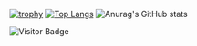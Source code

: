 [![trophy](https://github-profile-trophy-zeta.vercel.app/?username=mrsmook&title=MultiLanguage,Repository,LongTimeUser,AncientUser&theme=dracula)](https://github.com/mrsmook/github-profile-trophy)
[![Top Langs](https://github-readme-stats-nine-livid.vercel.app/api/top-langs/?username=mrsmook&hide=html,css,SRecode%20Template,Java,Stylus,pug,shell,power%shell&langs_count=5&layout=compact&bg_color=30,e96443,904e95&title_color=fff&text_color=fff)](https://github.com/anuraghazra/github-readme-stats)
![Anurag's GitHub stats](https://github-readme-stats-nine-livid.vercel.app/api?username=mrsmook&show_icons=true&bg_color=30,e96443,904e95&title_color=fff&text_color=fff&count_private=true&include_all_commits=true&hide=issues)

![Visitor Badge](https://visitor-badge.laobi.icu/badge?page_id=mrsmook)
